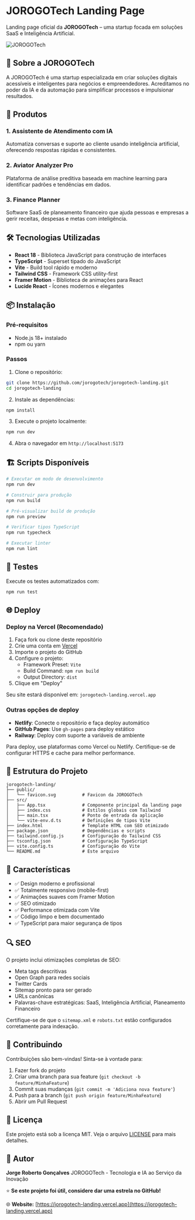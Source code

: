 # JOROGOTech Landing Page

Landing page oficial da **JOROGOTech** – uma startup focada em soluções SaaS e Inteligência Artificial.

![JOROGOTech](https://img.shields.io/badge/JOROGOTech-SaaS%20%26%20IA-blue?style=for-the-badge)

## 🚀 Sobre a JOROGOTech

A JOROGOTech é uma startup especializada em criar soluções digitais acessíveis e inteligentes para negócios e empreendedores. Acreditamos no poder da IA e da automação para simplificar processos e impulsionar resultados.

## 🧠 Produtos

### 1. Assistente de Atendimento com IA
Automatiza conversas e suporte ao cliente usando inteligência artificial, oferecendo respostas rápidas e consistentes.

### 2. Aviator Analyzer Pro
Plataforma de análise preditiva baseada em machine learning para identificar padrões e tendências em dados.

### 3. Finance Planner
Software SaaS de planeamento financeiro que ajuda pessoas e empresas a gerir receitas, despesas e metas com inteligência.

## 🛠️ Tecnologias Utilizadas

- **React 18** - Biblioteca JavaScript para construção de interfaces
- **TypeScript** - Superset tipado do JavaScript
- **Vite** - Build tool rápido e moderno
- **Tailwind CSS** - Framework CSS utility-first
- **Framer Motion** - Biblioteca de animações para React
- **Lucide React** - Ícones modernos e elegantes

## 📦 Instalação

### Pré-requisitos
- Node.js 18+ instalado
- npm ou yarn

### Passos

1. Clone o repositório:
```bash
git clone https://github.com/jorogotech/jorogotech-landing.git
cd jorogotech-landing
```

2. Instale as dependências:
```bash
npm install
```

3. Execute o projeto localmente:
```bash
npm run dev
```

4. Abra o navegador em `http://localhost:5173`

## 🏗️ Scripts Disponíveis

```bash
# Executar em modo de desenvolvimento
npm run dev

# Construir para produção
npm run build

# Pré-visualizar build de produção
npm run preview

# Verificar tipos TypeScript
npm run typecheck

# Executar linter
npm run lint
```

## 🧪 Testes

Execute os testes automatizados com:
```bash
npm run test
```

## 🌐 Deploy

### Deploy na Vercel (Recomendado)

1. Faça fork ou clone deste repositório
2. Crie uma conta em [Vercel](https://vercel.com)
3. Importe o projeto do GitHub
4. Configure o projeto:
   - Framework Preset: `Vite`
   - Build Command: `npm run build`
   - Output Directory: `dist`
5. Clique em "Deploy"

Seu site estará disponível em: `jorogotech-landing.vercel.app`

### Outras opções de deploy
- **Netlify**: Conecte o repositório e faça deploy automático
- **GitHub Pages**: Use `gh-pages` para deploy estático
- **Railway**: Deploy com suporte a variáveis de ambiente

Para deploy, use plataformas como Vercel ou Netlify. Certifique-se de configurar HTTPS e cache para melhor performance.

## 📂 Estrutura do Projeto

```
jorogotech-landing/
├── public/
│   └── favicon.svg          # Favicon da JOROGOTech
├── src/
│   ├── App.tsx              # Componente principal da landing page
│   ├── index.css            # Estilos globais com Tailwind
│   ├── main.tsx             # Ponto de entrada da aplicação
│   └── vite-env.d.ts        # Definições de tipos Vite
├── index.html               # Template HTML com SEO otimizado
├── package.json             # Dependências e scripts
├── tailwind.config.js       # Configuração do Tailwind CSS
├── tsconfig.json            # Configuração TypeScript
├── vite.config.ts           # Configuração do Vite
└── README.md                # Este arquivo
```

## 🎨 Características

- ✅ Design moderno e profissional
- ✅ Totalmente responsivo (mobile-first)
- ✅ Animações suaves com Framer Motion
- ✅ SEO otimizado
- ✅ Performance otimizada com Vite
- ✅ Código limpo e bem documentado
- ✅ TypeScript para maior segurança de tipos

## 🔍 SEO

O projeto inclui otimizações completas de SEO:
- Meta tags descritivas
- Open Graph para redes sociais
- Twitter Cards
- Sitemap pronto para ser gerado
- URLs canônicas
- Palavras-chave estratégicas: SaaS, Inteligência Artificial, Planeamento Financeiro

Certifique-se de que o `sitemap.xml` e `robots.txt` estão configurados corretamente para indexação.

## 🤝 Contribuindo

Contribuições são bem-vindas! Sinta-se à vontade para:
1. Fazer fork do projeto
2. Criar uma branch para sua feature (`git checkout -b feature/MinhaFeature`)
3. Commit suas mudanças (`git commit -m 'Adiciona nova feature'`)
4. Push para a branch (`git push origin feature/MinhaFeature`)
5. Abrir um Pull Request

## 📄 Licença

Este projeto está sob a licença MIT. Veja o arquivo [LICENSE](LICENSE) para mais detalhes.

## 👤 Autor

**Jorge Roberto Gonçalves**
JOROGOTech - Tecnologia e IA ao Serviço da Inovação



⭐ **Se este projeto foi útil, considere dar uma estrela no GitHub!**

🌐 **Website:** [https://jorogotech-landing.vercel.app](https://jorogotech-landing.vercel.app)
